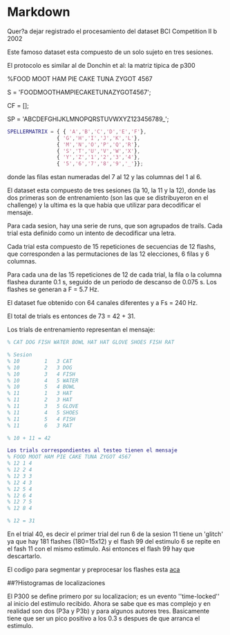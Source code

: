 # Markdown

Quer?a dejar registrado el procesamiento del dataset BCI Competition II b 2002

Este famoso dataset esta compuesto de un solo sujeto en tres sesiones.

El protocolo es similar al de Donchin et al: la matriz tipica de p300

%FOOD MOOT HAM PIE CAKE TUNA ZYGOT 4567

S = 'FOODMOOTHAMPIECAKETUNAZYGOT4567';

CF = [];

SP = 'ABCDEFGHIJKLMNOPQRSTUVWXYZ123456789_';

```matlab
SPELLERMATRIX = { { 'A','B','C','D','E','F'},
                { 'G','H','I','J','K','L'},
                { 'M','N','O','P','Q','R'},
                { 'S','T','U','V','W','X'},
                { 'Y','Z','1','2','3','4'},
                { '5','6','7','8','9','_'}};
```

donde las filas estan numeradas del 7 al 12 y las columnas del 1 al 6.

El dataset esta compuesto de tres sesiones (la 10, la 11 y la 12), donde las dos primeras son de 
entrenamiento (son las que se distribuyeron en el challenge) y la ultima
es la que habia que utilizar para decodificar el mensaje.

Para cada sesion, hay una serie de runs, que son agrupados de trails.  Cada
trial esta definido como un intento de decodificar una letra.

Cada trial esta compuesto de 15 repeticiones de secuencias de 12 flashs, que 
corresponden a las permutaciones de las 12 elecciones, 6 filas y 6 columnas.

Para cada una de las 15 repeticiones de 12 de cada trial, la fila o la 
columna flashea durante 0.1 s, seguido de un periodo de descanso de 0.075 s.
Los flashes se generan a F = 5.7 Hz.

El dataset fue obtenido con 64 canales diferentes y a Fs = 240 Hz.

El total de trials es entonces de 73 = 42 + 31.

Los trials de entrenamiento representan el mensaje:

```matlab
% CAT DOG FISH WATER BOWL HAT HAT GLOVE SHOES FISH RAT

% Sesion
% 10        1   3 CAT
% 10        2   3 DOG
% 10        3   4 FISH
% 10        4   5 WATER
% 10        5   4 BOWL
% 11        1   3 HAT
% 11        2   3 HAT
% 11        3   5 GLOVE
% 11        4   5 SHOES
% 11        5   4 FISH
% 11        6   3 RAT

% 10 + 11 = 42 

Los trials correspondientes al testeo tienen el mensaje
% FOOD MOOT HAM PIE CAKE TUNA ZYGOT 4567
% 12 1 4
% 12 2 4
% 12 3 3
% 12 4 3
% 12 5 4
% 12 6 4
% 12 7 5
% 12 8 4

% 12 = 31
```

En el trial 40, es decir el primer trial del run 6 de la sesion 11 tiene un 
'glitch' ya que hay 181 flashes (180=15x12) y el flash 99 del estimulo 6 se
repite en el fash 11 con el mismo estimulo.  Asi entonces el flash 99 hay que
descartarlo.

El codigo para segmentar y preprocesar los flashes esta [aca](loadBCICompetition.m)

##?Histogramas de localizaciones

El P300 se define primero por su localizacion; es un evento ''time-locked'' al
inicio del estimulo recibido.  Ahora se sabe que es mas complejo y en realidad 
son dos (P3a y P3b) y para algunos autores tres.  Basicamente tiene que ser un 
pico positivo a los 0.3 s despues de que arranca el estimulo.



